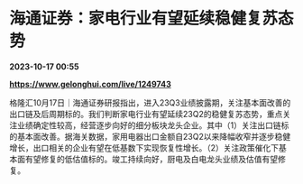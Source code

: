 # 海通证券：家电行业有望延续稳健复苏态势

**2023-10-17 00:55**

**https://www.gelonghui.com/live/1249743**

格隆汇10月17日｜海通证券研报指出，进入23Q3业绩披露期，关注基本面改善的出口链及后周期标的。我们判断家电行业有望延续23Q2的稳健复苏态势，重点关注业绩确定性较高，经营逐步向好的细分板块龙头企业。其中（1）关注出口链标的基本面改善。据海关数据，家用电器出口金额自23Q2以来降幅收窄并逐步稳健增长，出口相关的企业有望在低基数下实现恢复性增长。（2）关注政策催化下基本面有望修复的低估值标的。竣工持续向好，厨电及白电龙头业绩及估值有望修复。